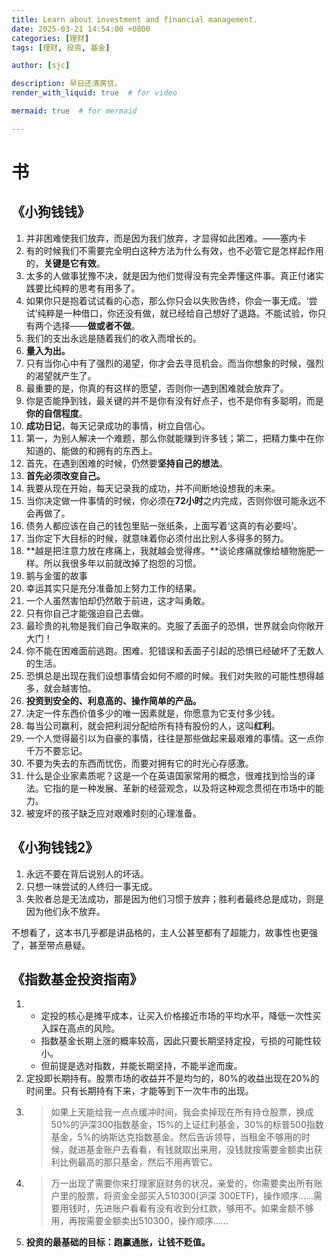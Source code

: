 ```yaml
---
title: Learn about investment and financial management.
date: 2025-03-21 14:54:00 +0800
categories: [理财]
tags: [理财, 投资, 基金]

author: [sjc]

description: 早日还清房贷。
render_with_liquid: true  # for video

mermaid: true  # for mermaid

---
```



# 书  
## 《小狗钱钱》
1. 并非困难使我们放弃，而是因为我们放弃，才显得如此困难。——塞内卡
2. 有的时候我们不需要完全明白这种方法为什么有效，也不必管它是怎样起作用的，**关键是它有效**。
3. 太多的人做事犹豫不决，就是因为他们觉得没有完全弄懂这件事。真正付诸实践要比纯粹的思考有用多了。
4. 如果你只是抱着试试看的心态，那么你只会以失败告终，你会一事无成。‘尝试’纯粹是一种借口，你还没有做，就已经给自己想好了退路。不能试验，你只有两个选择——**做或者不做**。
5. 我们的支出永远是随着我们的收入而增长的。
6. **量入为出。**
7. 只有当你心中有了强烈的渴望，你才会去寻觅机会。而当你想象的时候，强烈的渴望就产生了。
8. 最重要的是，你真的有这样的愿望，否则你一遇到困难就会放弃了。
9. 你是否能挣到钱，最关键的并不是你有没有好点子，也不是你有多聪明，而是**你的自信程度**。
10. **成功日记**，每天记录成功的事情，树立自信心。
11. 第一，为别人解决一个难题，那么你就能赚到许多钱；第二，把精力集中在你知道的、能做的和拥有的东西上。
12. 首先，在遇到困难的时候，仍然要**坚持自己的想法**。
13. **首先必须改变自己。**
14. 我要从现在开始，每天记录我的成功，并不间断地设想我的未来。
15. 当你决定做一件事情的时候，你必须在**72小时**之内完成，否则你很可能永远不会再做了。
16. 债务人都应该在自己的钱包里贴一张纸条，上面写着‘这真的有必要吗’。
17. 当你定下大目标的时候，就意味着你必须付出比别人多得多的努力。
18. **越是把注意力放在疼痛上，我就越会觉得疼。**谈论疼痛就像给植物施肥一样。所以我很多年以前就改掉了抱怨的习惯。
19. 鹅与金蛋的故事
20. 幸运其实只是充分准备加上努力工作的结果。
21. 一个人虽然害怕却仍然敢于前进，这才叫勇敢。
22. 只有你自己才能强迫自己去做。
23. 最珍贵的礼物是我们自己争取来的。克服了丢面子的恐惧，世界就会向你敞开大门！
24. 你不能在困难面前逃跑。困难、犯错误和丢面子引起的恐惧已经破坏了无数人的生活。
25. 恐惧总是出现在我们设想事情会如何不顺的时候。我们对失败的可能性想得越多，就会越害怕。
26. **投资到安全的、利息高的、操作简单的产品。**
27. 决定一件东西价值多少的唯一因素就是，你愿意为它支付多少钱。
28. 每当公司赢利，就会把利润分配给所有持有股份的人，这叫**红利**。
29. 一个人觉得最引以为自豪的事情，往往是那些做起来最艰难的事情。这一点你千万不要忘记。
30. 不要为失去的东西而忧伤，而要对拥有它的时光心存感激。
31. 什么是企业家素质呢？这是一个在英语国家常用的概念，很难找到恰当的译法。它指的是一种发展、革新的经营观念，以及将这种观念贯彻在市场中的能力。
32. 被宠坏的孩子缺乏应对艰难时刻的心理准备。

## 《小狗钱钱2》
1. 永远不要在背后说别人的坏话。
2. 只想一味尝试的人终归一事无成。
3. 失败者总是无法成功，那是因为他们习惯于放弃；胜利者最终总是成功，则是因为他们永不放弃。

不想看了，这本书几乎都是讲品格的，主人公甚至都有了超能力，故事性也更强了，甚至带点悬疑。

## 《指数基金投资指南》
1. - 定投的核心是摊平成本，让买入价格接近市场的平均水平，降低一次性买入踩在高点的风险。
   - 指数基金长期上涨的概率较高，因此只要长期坚持定投，亏损的可能性较小。
   - 但前提是选对指数，并能长期坚持，不能半途而废。
2. 定投即长期持有。股票市场的收益并不是均匀的，80%的收益出现在20%的时间里。只有长期持有下来，才能等到下一次牛市的出现。
3. >如果上天能给我一点点缓冲时间，我会卖掉现在所有持仓股票，换成50%的沪深300指数基金，15%的上证红利基金，30%的标普500指数基金，5%的纳斯达克指数基金。然后告诉领导，当租金不够用的时候，就进基金账户去看看，有钱就取出来用，没钱就按需要金额卖出获利比例最高的那只基金，然后不用再管它。  
4. >万一出现了需要你来打理家庭财务的状况，亲爱的，你需要卖出所有账户里的股票，将资金全部买入510300(沪深 300ETF)，操作顺序……需要用钱时，先进账户看看有没有收到分红款，够用不。如果金额不够用，再按需要金额卖出510300，操作顺序……
5. **投资的最基础的目标：跑赢通胀，让钱不贬值。**